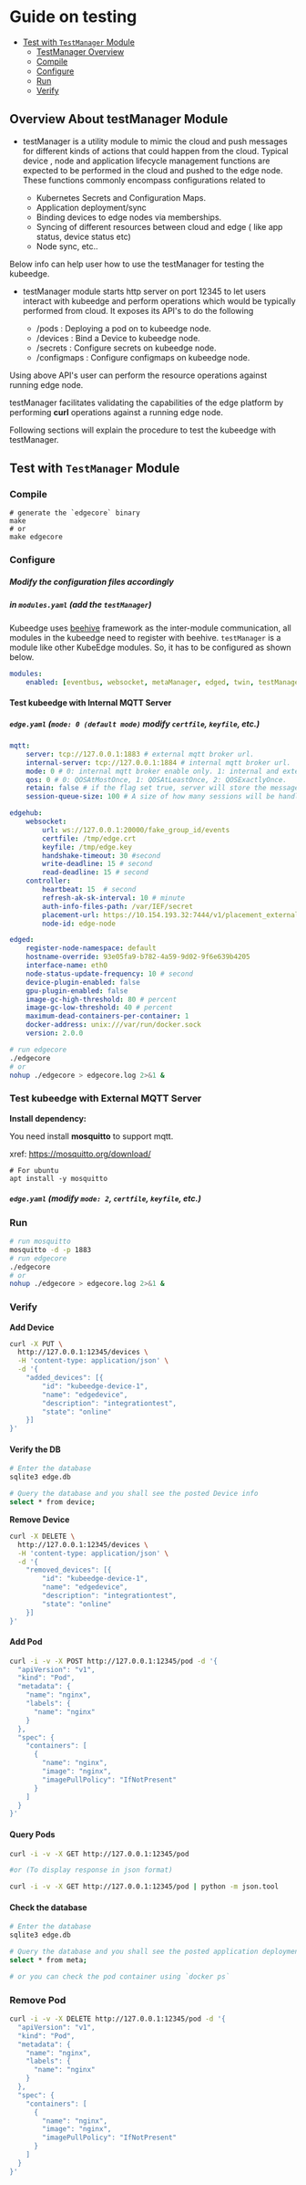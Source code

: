 # Guide on testing

- [Test with `TestManager` Module](#test-with-testmanager-module)
    - [TestManager Overview](#Overview-About-testManager-Module)
    - [Compile](#compile)
    - [Configure](#Configure)
    - [Run](#run)
    - [Verify](#verify)

## Overview About testManager Module

* testManager is a utility module to mimic the cloud and push messages for different kinds of actions that could happen from the cloud. Typical device , node and application lifecycle management functions are expected to be performed in the cloud and pushed to the edge node. These functions commonly encompass configurations related to 
    
     - Kubernetes Secrets and Configuration Maps.
     - Application deployment/sync
     - Binding devices to edge nodes via memberships.
     - Syncing of different resources between cloud and edge ( like app status, device status etc)
     - Node sync, etc..
     
Below info can help user how to use the testManager for testing the kubeedge.

* testManager module starts http server on port 12345 to let users interact with kubeedge and perform operations which would be typically performed from cloud.
It exposes its API's to do the following

    - /pods         : Deploying a pod on to kubeedge node.
    - /devices      : Bind a Device to kubeedge node.
    - /secrets      : Configure secrets on kubeedge node.
    - /configmaps   : Configure configmaps on kubeedge node.
    
Using above API's user can perform the resource operations against running edge node.
    
testManager facilitates validating the capabilities of the edge platform by performing **curl** operations against a running edge node. 

Following sections will explain the procedure to test the kubeedge with testManager. 

## Test with `TestManager` Module

### Compile

```shell
# generate the `edgecore` binary 
make
# or
make edgecore
```
### Configure

##### Modify the configuration files accordingly

##### in `modules.yaml` (add the `testManager`)

Kubeedge uses [beehive](https://github.com/kubeedge/kubeedge/blob/master/docs/modules/beehive.md) framework as the inter-module communication, all modules in the kubeedge need to register with beehive.
`testManager` is a module like other KubeEdge modules. So, it has to be configured as shown below.

```yaml
modules:
    enabled: [eventbus, websocket, metaManager, edged, twin, testManager]
```
#### Test kubeedge with Internal MQTT Server

##### `edge.yaml` (`mode: 0 (default mode)` modify `certfile`, `keyfile`, etc.)

```yaml
mqtt:
    server: tcp://127.0.0.1:1883 # external mqtt broker url.
    internal-server: tcp://127.0.0.1:1884 # internal mqtt broker url.
    mode: 0 # 0: internal mqtt broker enable only. 1: internal and external mqtt broker enable. 2: external mqtt broker enable only.
    qos: 0 # 0: QOSAtMostOnce, 1: QOSAtLeastOnce, 2: QOSExactlyOnce.
    retain: false # if the flag set true, server will store the message and can be delivered to future subscribers.
    session-queue-size: 100 # A size of how many sessions will be handled. default to 100.

edgehub:
    websocket:
        url: ws://127.0.0.1:20000/fake_group_id/events
        certfile: /tmp/edge.crt
        keyfile: /tmp/edge.key
        handshake-timeout: 30 #second
        write-deadline: 15 # second
        read-deadline: 15 # second
    controller:
        heartbeat: 15  # second
        refresh-ak-sk-interval: 10 # minute
        auth-info-files-path: /var/IEF/secret
        placement-url: https://10.154.193.32:7444/v1/placement_external/message_queue
        node-id: edge-node

edged:
    register-node-namespace: default
    hostname-override: 93e05fa9-b782-4a59-9d02-9f6e639b4205
    interface-name: eth0
    node-status-update-frequency: 10 # second
    device-plugin-enabled: false
    gpu-plugin-enabled: false
    image-gc-high-threshold: 80 # percent
    image-gc-low-threshold: 40 # percent
    maximum-dead-containers-per-container: 1
    docker-address: unix:///var/run/docker.sock
    version: 2.0.0
```

```bash
# run edgecore
./edgecore
# or
nohup ./edgecore > edgecore.log 2>&1 &
```

### Test kubeedge with External MQTT Server

**Install dependency:**

You need install **mosquitto** to support mqtt.

xref: https://mosquitto.org/download/

```shell
# For ubuntu
apt install -y mosquitto
```

##### `edge.yaml` (modify `mode: 2`, `certfile`, `keyfile`, etc.)

### Run

```bash
# run mosquitto
mosquitto -d -p 1883
# run edgecore
./edgecore
# or
nohup ./edgecore > edgecore.log 2>&1 &
```

### Verify

**Add Device**
```bash
curl -X PUT \
  http://127.0.0.1:12345/devices \
  -H 'content-type: application/json' \
  -d '{
	"added_devices": [{
		"id": "kubeedge-device-1",
		"name": "edgedevice",
		"description": "integrationtest",
		"state": "online"
	}]
}'
``` 

#### Verify the DB 
```bash
# Enter the database
sqlite3 edge.db

# Query the database and you shall see the posted Device info
select * from device;
```

**Remove Device**
```bash
curl -X DELETE \
  http://127.0.0.1:12345/devices \
  -H 'content-type: application/json' \
  -d '{
	"removed_devices": [{
		"id": "kubeedge-device-1",
		"name": "edgedevice",
		"description": "integrationtest",
		"state": "online"
	}]
}'
``` 

#### Add Pod
```bash
curl -i -v -X POST http://127.0.0.1:12345/pod -d '{
  "apiVersion": "v1",
  "kind": "Pod",
  "metadata": {
    "name": "nginx",
    "labels": {
      "name": "nginx"
    }
  },
  "spec": {
    "containers": [
      {
        "name": "nginx",
        "image": "nginx",
        "imagePullPolicy": "IfNotPresent"
      }
    ]
  }
}'
```
#### Query Pods
```bash
curl -i -v -X GET http://127.0.0.1:12345/pod 

#or (To display response in json format)

curl -i -v -X GET http://127.0.0.1:12345/pod | python -m json.tool
```

#### Check the database

```bash
# Enter the database
sqlite3 edge.db

# Query the database and you shall see the posted application deployment info
select * from meta;

# or you can check the pod container using `docker ps`
```
### Remove Pod 
```bash
curl -i -v -X DELETE http://127.0.0.1:12345/pod -d '{
  "apiVersion": "v1",
  "kind": "Pod",
  "metadata": {
    "name": "nginx",
    "labels": {
      "name": "nginx"
    }
  },
  "spec": {
    "containers": [
      {
        "name": "nginx",
        "image": "nginx",
        "imagePullPolicy": "IfNotPresent"
      }
    ]
  }
}'
```
